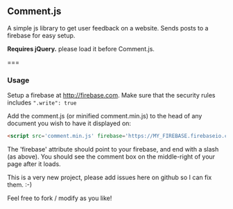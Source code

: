 ## Comment.js

A simple js library to get user feedback on a website. Sends posts to a firebase for easy setup.

**Requires jQuery.** please load it before Comment.js.

===

### Usage

Setup a firebase at http://firebase.com. Make sure that the security rules includes `".write": true`

Add the comment.js (or minified comment.min.js) to the head of any document you wish to have it displayed on:

```html
<script src='comment.min.js' firebase='https://MY_FIREBASE.firebaseio.com/'></script></head>
```

The 'firebase' attribute should point to your firebase, and end with a slash (as above). You should see the comment box on the middle-right of your page after it loads. 

This is a very new project, please add issues here on github so I can fix them.  :-)

Feel free to fork / modify as you like!